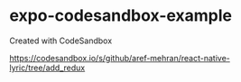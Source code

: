 # expo-codesandbox-example

Created with CodeSandbox

https://codesandbox.io/s/github/aref-mehran/react-native-lyric/tree/add_redux
